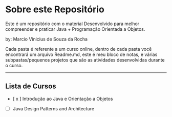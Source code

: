 # Sobre este Repositório
Este é um repositório com o material Desenvolvido para melhor compreender e praticar Java + Programação Orientada a Objetos.

by: Marcio Vinicius de Souza da Rocha

Cada pasta é referente a um curso online, dentro de cada pasta você encontrará um arquivo Readme.md, este é meu bloco de notas, e várias subpastas/pequenos projetos que são as atividades desenvolvidas durante o curso.

---
## Lista de Cursos

- [ x ] Introdução ao Java e Orientação a Objetos
- [ ] Java Design Patterns and Architecture